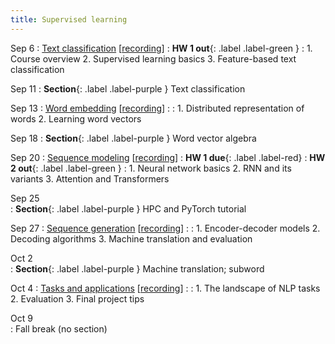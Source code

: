 ```yaml
---
title: Supervised learning 
---
```


Sep 6 
: [Text classification](https://nyu-cs2590.github.io/course-material/fall2023/lecture/lec01/main.pdf) [[recording](https://nyu.zoom.us/rec/share/ILTAqa42w57MczJHzlP-VaEcmdu2cjsA3-NTcpNtmEuD1-diUHI6N8H329VJBurY.WST3O1J7yNzoQMaa)]
  : **HW 1 out**{: .label .label-green }
: 1. Course overview
  2. Supervised learning basics
  3. Feature-based text classification

Sep 11
: **Section**{: .label .label-purple } Text classification

Sep 13 
: [Word embedding]() [[recording]()]
  : 
: 1. Distributed representation of words
  2. Learning word vectors

Sep 18
: **Section**{: .label .label-purple } Word vector algebra 

Sep 20 
: [Sequence modeling]() [[recording]()]
  : **HW 1 due**{: .label .label-red}
  : **HW 2 out**{: .label .label-green }
: 1. Neural network basics
  2. RNN and its variants 
  3. Attention and Transformers 

Sep 25           
: **Section**{: .label .label-purple } HPC and PyTorch tutorial 

Sep 27
: [Sequence generation]() [[recording]()]
    : 
: 1. Encoder-decoder models
  2. Decoding algorithms
  3. Machine translation and evaluation

Oct 2           
: **Section**{: .label .label-purple } Machine translation; subword 

Oct 4 
: [Tasks and applications]() [[recording]()]
  : 
: 1. The landscape of NLP tasks
  2. Evaluation 
  3. Final project tips 

Oct 9           
: Fall break (no section) 

